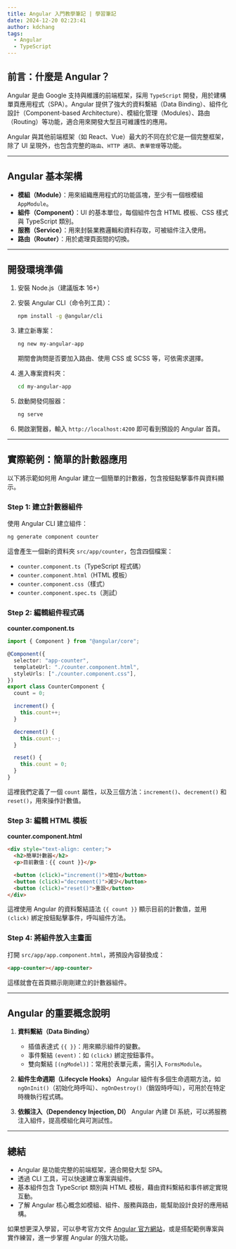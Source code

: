 ```yaml
---
title: Angular 入門教學筆記 | 學習筆記
date: 2024-12-20 02:23:41
author: kdchang
tags:
  - Angular
  - TypeScript
---
```


## 前言：什麼是 Angular？

Angular 是由 Google 支持與維護的前端框架，採用 `TypeScript` 開發，用於建構單頁應用程式（SPA）。Angular 提供了強大的資料繫結（Data Binding）、組件化設計（Component-based Architecture）、模組化管理（Modules）、路由（Routing）等功能，適合用來開發大型且可維護性的應用。

Angular 與其他前端框架（如 React、Vue）最大的不同在於它是一個完整框架，除了 UI 呈現外，也包含完整的`路由`、`HTTP 通訊`、`表單管理`等功能。

---

## Angular 基本架構

- **模組（Module）**：用來組織應用程式的功能區塊，至少有一個根模組 `AppModule`。
- **組件（Component）**：UI 的基本單位，每個組件包含 HTML 模板、CSS 樣式與 TypeScript 類別。
- **服務（Service）**：用來封裝業務邏輯和資料存取，可被組件注入使用。
- **路由（Router）**：用於處理頁面間的切換。

---

## 開發環境準備

1. 安裝 Node.js（建議版本 16+）

2. 安裝 Angular CLI（命令列工具）：

   ```bash
   npm install -g @angular/cli
   ```

3. 建立新專案：

   ```bash
   ng new my-angular-app
   ```

   期間會詢問是否要加入路由、使用 CSS 或 SCSS 等，可依需求選擇。

4. 進入專案資料夾：

   ```bash
   cd my-angular-app
   ```

5. 啟動開發伺服器：

   ```bash
   ng serve
   ```

6. 開啟瀏覽器，輸入 `http://localhost:4200` 即可看到預設的 Angular 首頁。

---

## 實際範例：簡單的計數器應用

以下將示範如何用 Angular 建立一個簡單的計數器，包含按鈕點擊事件與資料顯示。

### Step 1: 建立計數器組件

使用 Angular CLI 建立組件：

```bash
ng generate component counter
```

這會產生一個新的資料夾 `src/app/counter`，包含四個檔案：

- `counter.component.ts`（TypeScript 程式碼）
- `counter.component.html`（HTML 模板）
- `counter.component.css`（樣式）
- `counter.component.spec.ts`（測試）

### Step 2: 編輯組件程式碼

**counter.component.ts**

```typescript
import { Component } from "@angular/core";

@Component({
  selector: "app-counter",
  templateUrl: "./counter.component.html",
  styleUrls: ["./counter.component.css"],
})
export class CounterComponent {
  count = 0;

  increment() {
    this.count++;
  }

  decrement() {
    this.count--;
  }

  reset() {
    this.count = 0;
  }
}
```

這裡我們定義了一個 `count` 屬性，以及三個方法：`increment()`、`decrement()` 和 `reset()`，用來操作計數值。

### Step 3: 編輯 HTML 模板

**counter.component.html**

```html
<div style="text-align: center;">
  <h2>簡單計數器</h2>
  <p>目前數值：{{ count }}</p>

  <button (click)="increment()">增加</button>
  <button (click)="decrement()">減少</button>
  <button (click)="reset()">重設</button>
</div>
```

這裡使用 Angular 的資料繫結語法 `{{ count }}` 顯示目前的計數值，並用 `(click)` 綁定按鈕點擊事件，呼叫組件方法。

### Step 4: 將組件放入主畫面

打開 `src/app/app.component.html`，將預設內容替換成：

```html
<app-counter></app-counter>
```

這樣就會在首頁顯示剛剛建立的計數器組件。

---

## Angular 的重要概念說明

1. **資料繫結（Data Binding）**

   - 插值表達式 `{{ }}`：用來顯示組件的變數。
   - 事件繫結 `(event)`：如 `(click)` 綁定按鈕事件。
   - 雙向繫結 `[(ngModel)]`：常用於表單元素，需引入 `FormsModule`。

2. **組件生命週期（Lifecycle Hooks）**
   Angular 組件有多個生命週期方法，如 `ngOnInit()`（初始化時呼叫）、`ngOnDestroy()`（銷毀時呼叫），可用於在特定時機執行程式碼。

3. **依賴注入（Dependency Injection, DI）**
   Angular 內建 DI 系統，可以將服務注入組件，提高模組化與可測試性。

---

## 總結

- Angular 是功能完整的前端框架，適合開發大型 SPA。
- 透過 CLI 工具，可以快速建立專案與組件。
- 基本組件包含 TypeScript 類別與 HTML 模板，藉由資料繫結和事件綁定實現互動。
- 了解 Angular 核心概念如模組、組件、服務與路由，能幫助設計良好的應用結構。

如果想更深入學習，可以參考官方文件 [Angular 官方網站](https://angular.dev/)，或是搭配範例專案與實作練習，進一步掌握 Angular 的強大功能。
